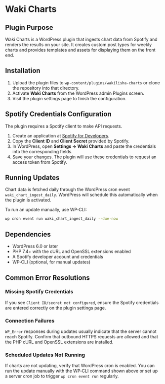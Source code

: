 # Waki Charts

## Plugin Purpose

Waki Charts is a WordPress plugin that ingests chart data from Spotify and
renders the results on your site.  It creates custom post types for weekly
charts and provides templates and assets for displaying them on the front end.

## Installation

1. Upload the plugin files to `wp-content/plugins/wakilisha-charts` or clone the
   repository into that directory.
2. Activate **Waki Charts** from the WordPress admin Plugins screen.
3. Visit the plugin settings page to finish the configuration.

## Spotify Credentials Configuration

The plugin requires a Spotify client to make API requests.

1. Create an application at [Spotify for Developers](https://developer.spotify.com).
2. Copy the **Client ID** and **Client Secret** provided by Spotify.
3. In WordPress, open **Settings → Waki Charts** and paste the credentials into
   the corresponding fields.
4. Save your changes.  The plugin will use these credentials to request an
   access token from Spotify.

## Running Updates

Chart data is fetched daily through the WordPress cron event
`waki_chart_ingest_daily`.  WordPress will schedule this automatically when the
plugin is activated.

To run an update manually, use WP‑CLI:

```bash
wp cron event run waki_chart_ingest_daily --due-now
```

## Dependencies

- WordPress 6.0 or later
- PHP 7.4+ with the cURL and OpenSSL extensions enabled
- A Spotify developer account and credentials
- WP‑CLI (optional, for manual updates)

## Common Error Resolutions

### Missing Spotify Credentials

If you see `Client ID/secret not configured`, ensure the Spotify credentials are
entered correctly on the plugin settings page.

### Connection Failures

`WP_Error` responses during updates usually indicate that the server cannot
reach Spotify. Confirm that outbound HTTPS requests are allowed and that the
PHP cURL and OpenSSL extensions are installed.

### Scheduled Updates Not Running

If charts are not updating, verify that WordPress cron is enabled. You can run
the update manually with the WP‑CLI command shown above or set up a server cron
job to trigger `wp cron event run` regularly.

